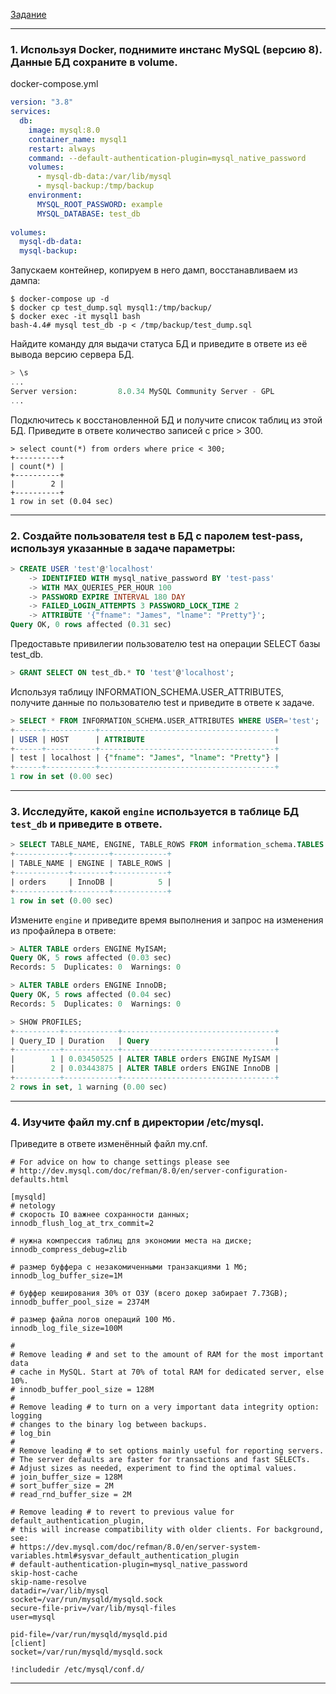 [Задание](https://github.com/netology-code/virt-homeworks/blob/virt-11/06-db-03-mysql/README.md)

------

### 1. Используя Docker, поднимите инстанс MySQL (версию 8). Данные БД сохраните в volume.

docker-compose.yml
```yaml
version: "3.8"
services:
  db:
    image: mysql:8.0
    container_name: mysql1
    restart: always
    command: --default-authentication-plugin=mysql_native_password
    volumes:
      - mysql-db-data:/var/lib/mysql
      - mysql-backup:/tmp/backup
    environment:
      MYSQL_ROOT_PASSWORD: example
      MYSQL_DATABASE: test_db
  
volumes:
  mysql-db-data:
  mysql-backup:
```

Запускаем контейнер, копируем в него дамп, восстанавливаем из дампа:

```shell
$ docker-compose up -d
$ docker cp test_dump.sql mysql1:/tmp/backup/
$ docker exec -it mysql1 bash
bash-4.4# mysql test_db -p < /tmp/backup/test_dump.sql
```

Найдите команду для выдачи статуса БД и приведите в ответе из её вывода версию сервера БД.

```sql
> \s
...
Server version:         8.0.34 MySQL Community Server - GPL
...
```
Подключитесь к восстановленной БД и получите список таблиц из этой БД. Приведите в ответе количество записей с price > 300.

```shell
> select count(*) from orders where price < 300;
+----------+
| count(*) |
+----------+
|        2 |
+----------+
1 row in set (0.04 sec)
```

---

### 2. Создайте пользователя test в БД c паролем test-pass, используя указанные в задаче параметры:

```sql
> CREATE USER 'test'@'localhost'
    -> IDENTIFIED WITH mysql_native_password BY 'test-pass'
    -> WITH MAX_QUERIES_PER_HOUR 100
    -> PASSWORD EXPIRE INTERVAL 180 DAY
    -> FAILED_LOGIN_ATTEMPTS 3 PASSWORD_LOCK_TIME 2
    -> ATTRIBUTE '{"fname": "James", "lname": "Pretty"}';
Query OK, 0 rows affected (0.31 sec)
```

Предоставьте привилегии пользователю test на операции SELECT базы test_db.

```sql
> GRANT SELECT ON test_db.* TO 'test'@'localhost';
```

Используя таблицу INFORMATION_SCHEMA.USER_ATTRIBUTES, получите данные по пользователю test и приведите в ответе к задаче.

```sql
> SELECT * FROM INFORMATION_SCHEMA.USER_ATTRIBUTES WHERE USER='test';
+------+-----------+---------------------------------------+
| USER | HOST      | ATTRIBUTE                             |
+------+-----------+---------------------------------------+
| test | localhost | {"fname": "James", "lname": "Pretty"} |
+------+-----------+---------------------------------------+
1 row in set (0.00 sec)
```

---

### 3. Исследуйте, какой `engine` используется в таблице БД `test_db` и приведите в ответе.

```sql
> SELECT TABLE_NAME, ENGINE, TABLE_ROWS FROM information_schema.TABLES WHERE TABLE_SCHEMA = 'test_db';
+------------+--------+------------+
| TABLE_NAME | ENGINE | TABLE_ROWS |
+------------+--------+------------+
| orders     | InnoDB |          5 |
+------------+--------+------------+
1 row in set (0.00 sec)
```

Измените `engine` и приведите время выполнения и запрос на изменения из профайлера в ответе:

```sql
> ALTER TABLE orders ENGINE MyISAM;
Query OK, 5 rows affected (0.03 sec)
Records: 5  Duplicates: 0  Warnings: 0

> ALTER TABLE orders ENGINE InnoDB;
Query OK, 5 rows affected (0.04 sec)
Records: 5  Duplicates: 0  Warnings: 0

> SHOW PROFILES;
+----------+------------+----------------------------------+
| Query_ID | Duration   | Query                            |
+----------+------------+----------------------------------+
|        1 | 0.03450525 | ALTER TABLE orders ENGINE MyISAM |
|        2 | 0.03443875 | ALTER TABLE orders ENGINE InnoDB |
+----------+------------+----------------------------------+
2 rows in set, 1 warning (0.00 sec)
```

---

### 4. Изучите файл my.cnf в директории /etc/mysql.

Приведите в ответе изменённый файл my.cnf.

```editorconfig
# For advice on how to change settings please see
# http://dev.mysql.com/doc/refman/8.0/en/server-configuration-defaults.html

[mysqld]
# netology
# скорость IO важнее сохранности данных;
innodb_flush_log_at_trx_commit=2

# нужна компрессия таблиц для экономии места на диске;
innodb_compress_debug=zlib

# размер буффера с незакомиченными транзакциями 1 Мб;
innodb_log_buffer_size=1M

# буффер кеширования 30% от ОЗУ (всего докер забирает 7.73GB);
innodb_buffer_pool_size = 2374M

# размер файла логов операций 100 Мб.
innodb_log_file_size=100M

#
# Remove leading # and set to the amount of RAM for the most important data
# cache in MySQL. Start at 70% of total RAM for dedicated server, else 10%.
# innodb_buffer_pool_size = 128M
#
# Remove leading # to turn on a very important data integrity option: logging
# changes to the binary log between backups.
# log_bin
#
# Remove leading # to set options mainly useful for reporting servers.
# The server defaults are faster for transactions and fast SELECTs.
# Adjust sizes as needed, experiment to find the optimal values.
# join_buffer_size = 128M
# sort_buffer_size = 2M
# read_rnd_buffer_size = 2M

# Remove leading # to revert to previous value for default_authentication_plugin,
# this will increase compatibility with older clients. For background, see:
# https://dev.mysql.com/doc/refman/8.0/en/server-system-variables.html#sysvar_default_authentication_plugin
# default-authentication-plugin=mysql_native_password
skip-host-cache
skip-name-resolve
datadir=/var/lib/mysql
socket=/var/run/mysqld/mysqld.sock
secure-file-priv=/var/lib/mysql-files
user=mysql

pid-file=/var/run/mysqld/mysqld.pid
[client]
socket=/var/run/mysqld/mysqld.sock

!includedir /etc/mysql/conf.d/
```

---
